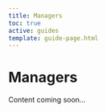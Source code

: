```yaml
---
title: Managers
toc: true
active: guides
template: guide-page.html
---
```


# Managers

Content coming soon&hellip;
